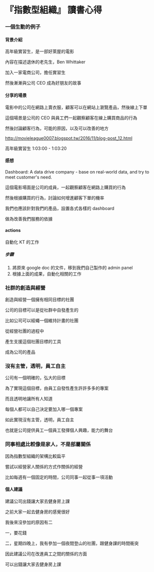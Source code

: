 # 『指數型組織』 讀書心得

### 一個生動的例子

#### 背景介紹

高年級實習生，是一部好萊屋的電影

內容在描述退休的老先生，Ben Whittaker

加入一家電商公司，擔任實習生

然後漸漸與公司 CEO 成為好朋友的故事

#### 分享的場景

電影中的公司在網路上賣衣服，顧客可以在網站上瀏覽產品，然後線上下單

這個場景是公司的 CEO 與員工們一起觀察顧客在線上購買商品的行為

然後討論顧客行為，可能的原因，以及可以改善的地方

http://movieleague0007.blogspot.tw/2016/11/blog-post_12.html

高年級實習生 1:03:00 - 1:03:20


#### 感想

Dashboard: A data drive company - base on real-world data, and try to meet customer's need.

這個電影場面是公司的成員，一起觀察顧客在網路上購買的行為

然後根據購買的行為，討論如何增進顧客下單的機率

我們也應該針對我們的產品，設置各式各樣的 dashboard

做為改善我們服務的依據

#### actions

自動化 KT 的工作

##### 步驟

1. 將原來 google doc 的文件，移到我們自己製作的 admin panel
2. 根據上面的成果，自動化相關的工作



### 社群的創造與經營

創造與經營一個擁有相同目標的社團

公司的目標可以是從社群中自發產生的

比如公司可以經蠅一個維持計畫的社團

從經營社團的過程中

產生支援這個社團目標的工具

成為公司的產品



### 沒有主管，透明，員工自主

公司有一個明確的，弘大的目標

為了實現這個目標，由員工自發性產生許許多多的專案

而且透明地讓所有人知道

每個人都可以自己決定要加入哪一個專案

如此實現沒有主管，透明，員工自主

也就是公司提供員工一個員工發揮個人興趣，能力的舞台




### 同事相處比較像是家人，不是部屬關係

因為指數型組織的架構比較扁平

嘗試以經營家人關係的方式作關係的經營

比如每週有一個固定的時間，公司同事一起從事一項活動

#### 個人建議 

建議公司出錢讓大家去健身房上課

之前大家一起去健身房的感覺很好

我後來沒參加的原因有二

一，要花錢

二，星期四晚上，我有參加一個夜間登山的社團，跟健身課的時間衝突

因此建議公司在改進員工之間的關係的方面

可以出錢讓大家去健身房上課















